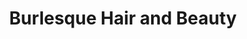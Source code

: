 ---
title: "Burlesque Hair and Beauty"
url: /newport/burlesque-hair-and-beauty/
shop: hairdresser
---